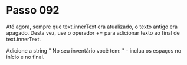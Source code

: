 # Passo 092

Até agora, sempre que text.innerText era atualizado, o texto antigo era apagado. Desta vez, use o operador += para adicionar texto ao final de text.innerText.

Adicione a string " No seu inventário você tem: " - inclua os espaços no início e no final.